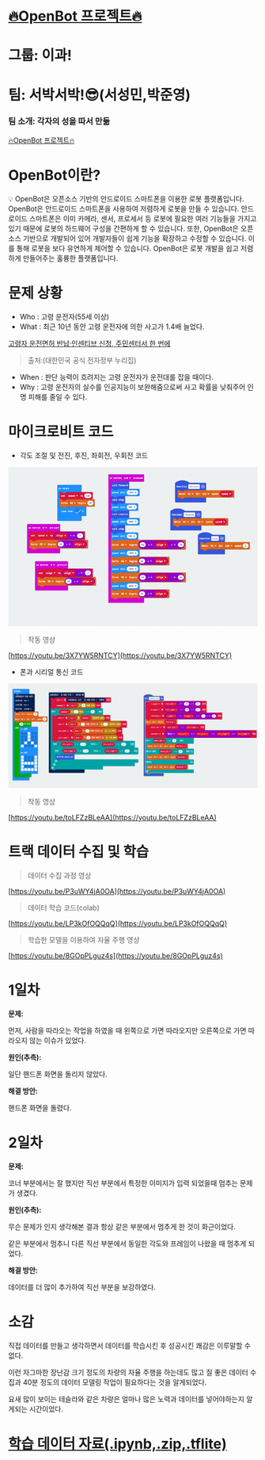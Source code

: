 # [🔥OpenBot 프로젝트🔥](https://github.com/P-hongsi/OpenBot)

# 그룹: 이과!

# 팀: 서박서박!😎(서성민,박준영)

### 팀 소개: 각자의 성을 따서 만듦

[🔥OpenBot 프로젝트🔥](https://p-hongsi.github.io/OpenBot/)

# OpenBot이란?

<aside>
💡 OpenBot은 오픈소스 기반의 안드로이드 스마트폰을 이용한 로봇 플랫폼입니다.
OpenBot은 안드로이드 스마트폰을 사용하여 저렴하게 로봇을 만들 수 있습니다. 안드로이드 스마트폰은 이미 카메라, 센서, 프로세서 등 로봇에 필요한 여러 기능들을 가지고 있기 때문에 로봇의 하드웨어 구성을 간편하게 할 수 있습니다.
또한, OpenBot은 오픈소스 기반으로 개발되어 있어 개발자들이 쉽게 기능을 확장하고 수정할 수 있습니다. 이를 통해 로봇을 보다 유연하게 제어할 수 있습니다.
OpenBot은 로봇 개발을 쉽고 저렴하게 만들어주는 훌륭한 플랫폼입니다.
</aside>

# 문제 상황

- Who : 고령 운전자(55세 이상)
- What :  최근 10년 동안 고령 운전자에 의한 사고가 1.4배 늘었다.

[고령자 운전면허 반납·인센티브 신청, 주민센터서 한 번에](https://www.korea.kr/news/policyNewsView.do?newsId=148881191)

> 출처:(대한민국 공식 전자정부 누리집)
> 
- When : 판단 능력이 흐려지는 고령 운전자가 운전대를 잡을 때이다.
- Why  : 고령 운전자의 실수를 인공지능이 보완해줌으로써 사고 확률을 낮춰주어 인명 피해를 줄일 수 있다.

# 마이크로비트 코드

- 각도 조절 및 전진, 후진, 좌회전, 우회전 코드

![Untitled](src/angle.png)

> 작동 영상
> 

[https://youtu.be/3X7YW5RNTCY](https://youtu.be/3X7YW5RNTCY)

- 폰과 시리얼 통신 코드

![Untitled](src/serial.png)

> 작동 영상
> 

[https://youtu.be/toLFZzBLeAA](https://youtu.be/toLFZzBLeAA)

# 트랙 데이터 수집 및 학습

> 데이터 수집 과정 영상
> 

[https://youtu.be/P3uWY4jA0OA](https://youtu.be/P3uWY4jA0OA)

> 데이터 학습 코드(colab)
> 

[https://youtu.be/LP3kOfOQQqQ](https://youtu.be/LP3kOfOQQqQ)

> 학습한 모델을 이용하여 자율 주행 영상
> 

[https://youtu.be/8GOpPLguz4s](https://youtu.be/8GOpPLguz4s)

# 1일차

**문제:**

먼저, 사람을 따라오는 작업을 하였을 때 왼쪽으로 가면  따라오지만 오른쪽으로 가면 따라오지 않는 이슈가 있었다.

**원인(추측):**

일단 핸드폰 화면을 돌리지 않았다. 

**해결 방안:**

핸드폰 화면을 돌렸다.

# 2일차

**문제:**

코너 부분에서는 잘 했지만  직선 부분에서 특정한 이미지가 입력 되었을때 멈추는 문제가 생겼다.  

**원인(추측):**

무슨 문제가 인지 생각해본 결과 항상  같은 부분에서 멈추게 한 것이  화근이었다.   

같은 부분에서 멈추니  다른 직선 부분에서 동일한 각도와 프레임이 나왔을 때  멈추게 되었다.

**해결 방안:**

데이터를 더 많이 추가하여  직선 부분을 보강하였다.

# 소감

직접 데이터를 만들고 생각하면서 데이터를 학습시킨 후 성공시킨 쾌감은 이루말할 수 없다.

이런 자그마한 장난감 크기 정도의 차량의 자율 주행을 하는데도 많고 질 좋은 데이터 수집과 40분 정도의 데이터 모델링 작업이 필요하다는 것을 알게되었다.

요새 많이 보이는 테슬라와 같은 차량은 얼마나 많은 노력과 데이터를 넣어야하는지 알게되는 시간이었다.

# [학습 데이터 자료(.ipynb,.zip,.tflite)](https://drive.google.com/drive/folders/1_5sig7RCIWp2seSFe4nVnZUqgM6Dnzo9?usp=drive_link)
